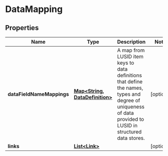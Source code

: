 

# DataMapping

## Properties

Name | Type | Description | Notes
------------ | ------------- | ------------- | -------------
**dataFieldNameMappings** | [**Map&lt;String, DataDefinition&gt;**](DataDefinition.md) | A map from LUSID item keys to data definitions that define the names, types and degree of uniqueness of data provided to LUSID in structured data stores. |  [optional]
**links** | [**List&lt;Link&gt;**](Link.md) |  |  [optional]



